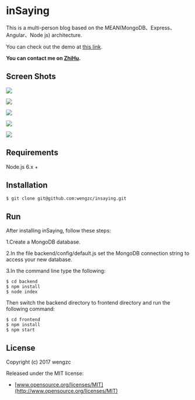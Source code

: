 # inSaying


This is a multi-person blog based on the MEAN(MongoDB、Express、Angular、Node js) architecture.

You can check out the demo at [this link](http://www.insaying.com).

**You can contact me on [ZhiHu](https://www.zhihu.com/people/weng-ze-chuan).**

## Screen Shots


![](http://oh3ojs6ov.bkt.clouddn.com/home.png)

![](http://oh3ojs6ov.bkt.clouddn.com/article.png)

![](http://oh3ojs6ov.bkt.clouddn.com/notification.png)

![](http://oh3ojs6ov.bkt.clouddn.com/homepage.png)

![](http://oh3ojs6ov.bkt.clouddn.com/login.png)

## Requirements

Node.js 6.x +

## Installation

    $ git clone git@github.com:wengzc/insaying.git

## Run 
After installing inSaying, follow these steps:

1.Create a MongoDB database.

2.In the file backend/config/default.js set the MongoDB connection string to access your new database.

3.In the command line type the following:

    $ cd backend
    $ npm install
    $ node index
    
Then switch the backend directory  to frontend directory and run the following command:

	$ cd frontend
	$ npm install
	$ npm start
	  
## License

Copyright (c) 2017 wengzc

Released under the MIT license:

* [www.opensource.org/licenses/MIT](http://www.opensource.org/licenses/MIT)